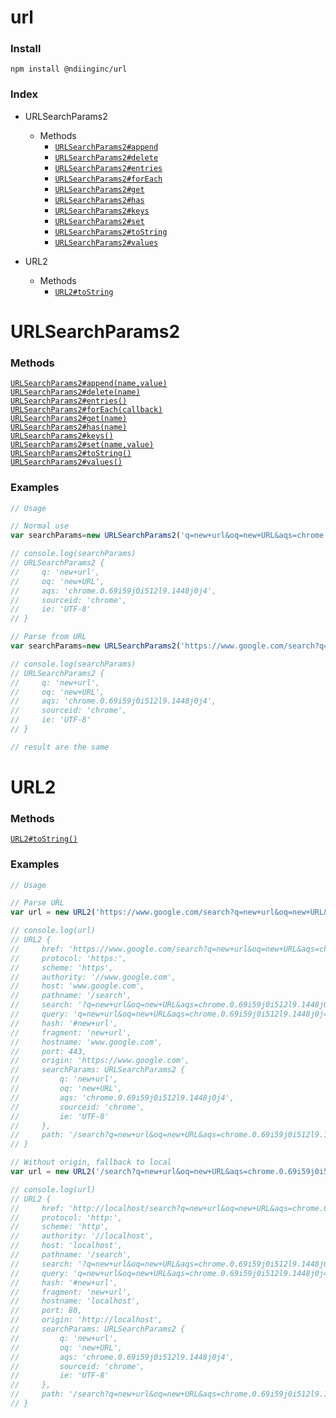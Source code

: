 # url


### Install
```
npm install @ndiinginc/url
```

### Index
- URLSearchParams2

    <!-- properties -->
    <!-- properties -->
    <!-- staticproperties -->
    <!-- staticproperties -->
    <!-- methods -->
    - Methods
        - [`URLSearchParams2#append`](#astnode100000048)
        - [`URLSearchParams2#delete`](#astnode100000102)
        - [`URLSearchParams2#entries`](#astnode100000112)
        - [`URLSearchParams2#forEach`](#astnode100000141)
        - [`URLSearchParams2#get`](#astnode100000162)
        - [`URLSearchParams2#has`](#astnode100000180)
        - [`URLSearchParams2#keys`](#astnode100000191)
        - [`URLSearchParams2#set`](#astnode100000201)
        - [`URLSearchParams2#toString`](#astnode100000221)
        - [`URLSearchParams2#values`](#astnode100000260)
    <!-- methods -->
    <!-- staticmethods -->
    <!-- staticmethods -->
    <!-- events -->
    <!-- events -->
- URL2

    <!-- properties -->
    <!-- properties -->
    <!-- staticproperties -->
    <!-- staticproperties -->
    <!-- methods -->
    - Methods
        - [`URL2#toString`](#astnode100000480)
    <!-- methods -->
    <!-- staticmethods -->
    <!-- staticmethods -->
    <!-- events -->
    <!-- events -->

# URLSearchParams2


<!-- properties -->
<!-- properties -->
<!-- staticproperties -->
<!-- staticproperties -->
<!-- methods -->
### Methods

<div><a href="./docs/astnode100000048.md" name="astnode100000048"><code>URLSearchParams2#append(name,value)</code></a></div>


<div><a href="./docs/astnode100000102.md" name="astnode100000102"><code>URLSearchParams2#delete(name)</code></a></div>


<div><a href="./docs/astnode100000112.md" name="astnode100000112"><code>URLSearchParams2#entries()</code></a></div>


<div><a href="./docs/astnode100000141.md" name="astnode100000141"><code>URLSearchParams2#forEach(callback)</code></a></div>


<div><a href="./docs/astnode100000162.md" name="astnode100000162"><code>URLSearchParams2#get(name)</code></a></div>


<div><a href="./docs/astnode100000180.md" name="astnode100000180"><code>URLSearchParams2#has(name)</code></a></div>


<div><a href="./docs/astnode100000191.md" name="astnode100000191"><code>URLSearchParams2#keys()</code></a></div>


<div><a href="./docs/astnode100000201.md" name="astnode100000201"><code>URLSearchParams2#set(name,value)</code></a></div>


<div><a href="./docs/astnode100000221.md" name="astnode100000221"><code>URLSearchParams2#toString()</code></a></div>


<div><a href="./docs/astnode100000260.md" name="astnode100000260"><code>URLSearchParams2#values()</code></a></div>


<!-- methods -->
<!-- staticmethods -->
<!-- staticmethods -->
<!-- events -->
<!-- events -->

<!-- examples -->
### Examples

```js
// Usage// Normal usevar searchParams=new URLSearchParams2('q=new+url&oq=new+URL&aqs=chrome.0.69i59j0i512l9.1448j0j4&sourceid=chrome&ie=UTF-8')// console.log(searchParams)// URLSearchParams2 {//     q: 'new+url',//     oq: 'new+URL',//     aqs: 'chrome.0.69i59j0i512l9.1448j0j4',//     sourceid: 'chrome',//     ie: 'UTF-8'// }// Parse from URLvar searchParams=new URLSearchParams2('https://www.google.com/search?q=new+url&oq=new+URL&aqs=chrome.0.69i59j0i512l9.1448j0j4&sourceid=chrome&ie=UTF-8#new+url')// console.log(searchParams)// URLSearchParams2 {//     q: 'new+url',//     oq: 'new+URL',//     aqs: 'chrome.0.69i59j0i512l9.1448j0j4',//     sourceid: 'chrome',//     ie: 'UTF-8'// }// result are the same
```

<!-- examples -->

# URL2


<!-- properties -->
<!-- properties -->
<!-- staticproperties -->
<!-- staticproperties -->
<!-- methods -->
### Methods

<div><a href="./docs/astnode100000480.md" name="astnode100000480"><code>URL2#toString()</code></a></div>


<!-- methods -->
<!-- staticmethods -->
<!-- staticmethods -->
<!-- events -->
<!-- events -->

<!-- examples -->
### Examples

```js
// Usage// Parse URLvar url = new URL2('https://www.google.com/search?q=new+url&oq=new+URL&aqs=chrome.0.69i59j0i512l9.1448j0j4&sourceid=chrome&ie=UTF-8#new+url')// console.log(url)// URL2 {//     href: 'https://www.google.com/search?q=new+url&oq=new+URL&aqs=chrome.0.69i59j0i512l9.1448j0j4&sourceid=chrome&ie=UTF-8#new+url',//     protocol: 'https:',//     scheme: 'https',//     authority: '//www.google.com',//     host: 'www.google.com',//     pathname: '/search',//     search: '?q=new+url&oq=new+URL&aqs=chrome.0.69i59j0i512l9.1448j0j4&sourceid=chrome&ie=UTF-8',//     query: 'q=new+url&oq=new+URL&aqs=chrome.0.69i59j0i512l9.1448j0j4&sourceid=chrome&ie=UTF-8',//     hash: '#new+url',//     fragment: 'new+url',//     hostname: 'www.google.com',//     port: 443,//     origin: 'https://www.google.com',//     searchParams: URLSearchParams2 {//         q: 'new+url',//         oq: 'new+URL',//         aqs: 'chrome.0.69i59j0i512l9.1448j0j4',//         sourceid: 'chrome',//         ie: 'UTF-8'//     },//     path: '/search?q=new+url&oq=new+URL&aqs=chrome.0.69i59j0i512l9.1448j0j4&sourceid=chrome&ie=UTF-8#new+url'// }// Without origin, fallback to localvar url = new URL2('/search?q=new+url&oq=new+URL&aqs=chrome.0.69i59j0i512l9.1448j0j4&sourceid=chrome&ie=UTF-8#new+url')// console.log(url)// URL2 {//     href: 'http://localhost/search?q=new+url&oq=new+URL&aqs=chrome.0.69i59j0i512l9.1448j0j4&sourceid=chrome&ie=UTF-8#new+url',//     protocol: 'http:',//     scheme: 'http',//     authority: '//localhost',//     host: 'localhost',//     pathname: '/search',//     search: '?q=new+url&oq=new+URL&aqs=chrome.0.69i59j0i512l9.1448j0j4&sourceid=chrome&ie=UTF-8',//     query: 'q=new+url&oq=new+URL&aqs=chrome.0.69i59j0i512l9.1448j0j4&sourceid=chrome&ie=UTF-8',//     hash: '#new+url',//     fragment: 'new+url',//     hostname: 'localhost',//     port: 80,//     origin: 'http://localhost',//     searchParams: URLSearchParams2 {//         q: 'new+url',//         oq: 'new+URL',//         aqs: 'chrome.0.69i59j0i512l9.1448j0j4',//         sourceid: 'chrome',//         ie: 'UTF-8'//     },//     path: '/search?q=new+url&oq=new+URL&aqs=chrome.0.69i59j0i512l9.1448j0j4&sourceid=chrome&ie=UTF-8#new+url'// }
```

<!-- examples -->

